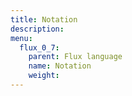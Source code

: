 ```yaml
---
title: Notation
description:
menu:
  flux_0_7:
    parent: Flux language
    name: Notation
    weight:
---
```

